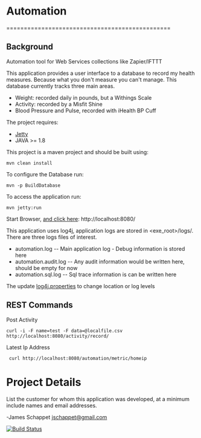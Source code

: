 # Automation
===============================================

## Background
Automation tool for Web Services collections like Zapier/IFTTT


This application provides a user interface to a database to record my health measures.  Because what you don't measure you can't manage.  This database currently tracks three main areas.

- Weight: recorded daily in pounds, but a Withings Scale
- Activity: recorded by a Misfit Shine
- Blood Pressure and Pulse, recorded with iHealth BP Cuff 

The project requires:
 - [Jetty](http://eclispe.org/jetty)
 - JAVA >= 1.8 

This project is a maven project and should be built using:

    mvn clean install
    
To configure the Database run:

    mvn -p BuildDatabase    

To access the application run:

    mvn jetty:run

   Start Browser, [and click here](http://localhost:8080/): http://localhost:8080/



This application uses log4j, application logs are stored in <exe_root>/logs/.  There are three logs files of interest.

 - automation.log -- Main application log - Debug information is stored here
 - automation.audit.log -- Any audit information would be written here, should be empty for now
 - automation.sql.log -- Sql trace information is can be written here
 
The update [log4j.properties](src/main/resources/log4j.properties) to change location or log levels

## REST Commands
Post Activity

    curl -i -F name=test -F data=@localfile.csv http://localhost:8080/activity/record/

Latest Ip Address

     curl http://localhost:8080/automation/metric/homeip
     

# Project Details
List the customer for whom this application was developed, at a minimum include names and email addresses.

-James Schappet <jschappet@gmail.com>




[![Build Status](https://travis-ci.org/jschappet/automation.svg?branch=master)](https://travis-ci.org/jschappet/automation/)
